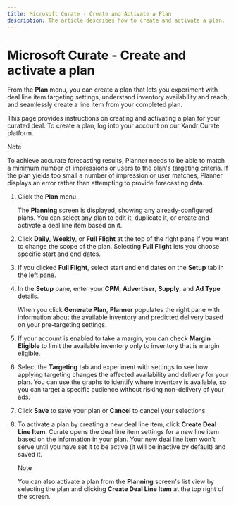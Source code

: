 ```yaml
---
title: Microsoft Curate - Create and Activate a Plan
description: The article describes how to create and activate a plan.
---
```


# Microsoft Curate - Create and activate a plan

From the **Plan** menu, you can create a plan that lets you experiment with deal line item targeting settings, understand inventory availability and reach, and seamlessly create a line item from your completed plan.
  
This page provides instructions on creating and activating a plan for your curated deal. To create a plan, log into your account on our Xandr Curate platform.

> [!NOTE]
> To achieve accurate forecasting results, Planner needs to be able to match a minimum number of impressions or users to the plan's targeting criteria. If the plan yields too small a number of impression or user matches, Planner displays an error rather than attempting to provide forecasting data.

1. Click the **Plan** menu.

    The **Planning** screen is displayed, showing any already-configured plans. You can select any plan to edit it, duplicate it, or create and activate a deal line item based on it.

1. Click **Daily**, **Weekly**, or **Full Flight** at the top of the right pane if you want to change the scope of the plan. Selecting **Full Flight** lets you choose specific start and end dates.

1. If you clicked **Full Flight**, select start and end dates on the **Setup** tab in the left pane.

1. In the **Setup** pane, enter your **CPM**, **Advertiser**, **Supply**, and **Ad Type** details.

   When you click **Generate Plan**, **Planner** populates the right pane with information about the available inventory and predicted delivery based on your pre-targeting settings.

1. If your account is enabled to take a margin, you can check **Margin Eligible** to limit the available inventory only to inventory that is margin eligible.

1. Select the **Targeting** tab and experiment with settings to see how applying targeting changes the affected availability and delivery for your plan. You can use the graphs to identify where inventory is available, so you can target a specific audience without risking non-delivery of your ads.

1. Click **Save** to save your plan or **Cancel** to cancel your selections.

1. To activate a plan by creating a new deal line item, click **Create Deal Line Item**. Curate opens the deal line item settings for a new line item based on the information in your plan. Your new deal line item won't serve until you have set it to be active (it will be inactive by default) and saved it.

   > [!NOTE]
   > You can also activate a plan from the **Planning** screen's list view by selecting the plan and clicking **Create Deal Line Item** at the top right of the screen.
